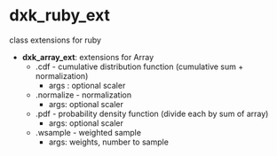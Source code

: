 # dxk_ruby_ext
class extensions for ruby




- **dxk_array_ext**: extensions for Array
  - .cdf - cumulative distribution function (cumulative sum + normalization)
	- args : optional scaler
  - .normalize - normalization
	- args: optional scaler
  - .pdf - probability density function (divide each by sum of array)
	- args: optional scaler
  - .wsample - weighted sample
	- args: weights, number to sample
